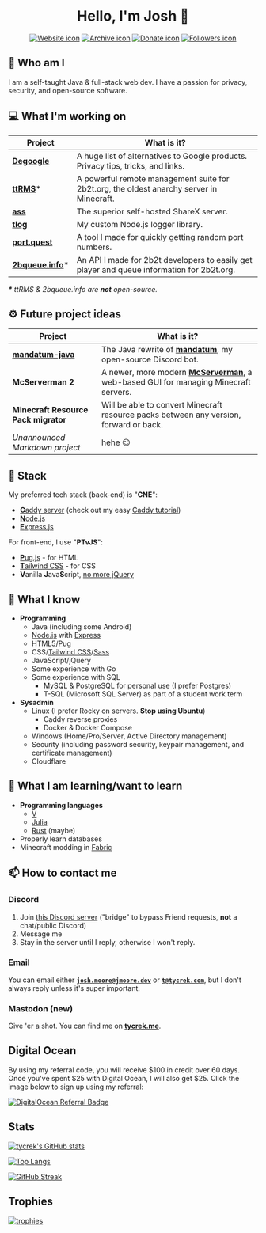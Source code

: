 <div align="center">

# Hello, I'm Josh :rocket:

[![Website icon]][Website]
[![Archive icon]][Archive]
[![Donate icon]][Donate]
[![Followers icon]][Followers]

[Website]: https://tycrek.com/
[Archive]: https://github.com/tycrek-archive
[Donate]: https://www.patreon.com/tycrek
[Followers]: https://github.com/tycrek?tab=followers

[Website icon]: https://img.shields.io/badge/-Check%20out%20my%20website-D50000
[Archive icon]: https://img.shields.io/badge/-Visit%20my%20project%20archive-A50000
[Donate icon]: https://img.shields.io/badge/Support%20me%20on-Patreon-FF424D?logo=patreon
[Followers icon]: https://img.shields.io/github/followers/tycrek?style=social

</div>

## :raised_eyebrow: Who am I

I am a self-taught Java & full-stack web dev. I have a passion for privacy, security, and open-source software.

## :computer: What I'm working on

| Project | What is it? |
| ------- | ----------- |
| **[Degoogle](https://github.com/tycrek/degoogle)** | A huge list of alternatives to Google products. Privacy tips, tricks, and links. |
| **[ttRMS](https://ttrms.io/)**\* | A powerful remote management suite for 2b2t.org, the oldest anarchy server in Minecraft. |
| **[ass](https://github.com/tycrek/ass)** | The superior self-hosted ShareX server. |
| **[tlog](https://github.com/tycrek/tlog)** | My custom Node.js logger library. |
| **[port.quest](https://port.quest/)** | A tool I made for quickly getting random port numbers. |
| **[2bqueue.info](https://2bqueue.info)**\* | An API I made for 2b2t developers to easily get player and queue information for 2b2t.org. |

***\*** ttRMS & 2bqueue.info are **not** open-source.*

## :gear: Future project ideas

| Project | What is it? |
| ------- | ----------- |
| **[mandatum-java](https://github.com/tycrek/mandatum-java)** | The Java rewrite of **[mandatum](https://github.com/tycrek/mandatum)**, my open-source Discord bot. |
| **McServerman 2** | A newer, more modern **[McServerman](https://github.com/tycrek/mcserverman)**, a web-based GUI for managing Minecraft servers. |
| **Minecraft Resource Pack migrator** | Will be able to convert Minecraft resource packs between any version, forward or back. |
| *Unannounced Markdown project* | hehe 😉 |

## :gem: Stack

My preferred tech stack (back-end) is "**CNE**":

- [**C**addy server](https://caddyserver.com/) (check out my easy [Caddy tutorial](https://old.jmoore.dev/tutorials/2021/03/caddy-express-reverse-proxy/))
- [**N**ode.js](https://nodejs.org/)
- [**E**xpress.js](https://expressjs.com/)

For front-end, I use "**PTvJS**":

- [**P**ug.js](https://pugjs.org/api/getting-started.html) - for HTML
- [**T**ailwind CSS](https://tailwindcss.com/) - for CSS
- **V**anilla **J**ava**S**cript, [no more jQuery](https://github.com/nefe/You-Dont-Need-jQuery)

## :brain: What I know

- **Programming**
  - Java (including some Android)
  - [Node.js](https://nodejs.org/) with [Express](https://expressjs.com/)
  - HTML5/[Pug](https://pugjs.org/)
  - CSS/[Tailwind CSS](https://tailwindcss.com/)/[Sass](https://sass-lang.com/)
  - JavaScript/jQuery
  - Some experience with Go
  - Some experience with SQL
     - MySQL & PostgreSQL for personal use (I prefer Postgres)
     - T-SQL (Microsoft SQL Server) as part of a student work term
- **Sysadmin**
  - Linux (I prefer Rocky on servers. **Stop using Ubuntu**)
    - Caddy reverse proxies
    - Docker & Docker Compose
  - Windows (Home/Pro/Server, Active Directory management)
  - Security (including password security, keypair management, and certificate management)
  - Cloudflare

## :book: What I am learning/want to learn

- **Programming languages**
  - [V](https://vlang.io/)
  - [Julia](https://julialang.org/)
  - [Rust](https://www.rust-lang.org/) (maybe)
- Properly learn databases
- Minecraft modding in [Fabric](https://fabricmc.net/)

## :mailbox: How to contact me

### Discord

1. Join [this Discord server](https://discord.gg/Y9JkhYxe6P) ("bridge" to bypass Friend requests, **not** a chat/public Discord)
2. Message me
3. Stay in the server until I reply, otherwise I won't reply.

### Email

You can email either [**`josh.moore@jmoore.dev`**](mailto:josh.moore@jmoore.dev) or [**`t@tycrek.com`**](mailto:t@tycrek.com), but I don't always reply unless it's super important.

### Mastodon (new)

Give 'er a shot. You can find me on <a rel="me" href="https://tycrek.me/@josh" target="_blank"><strong>tycrek.me</strong></a>.

## Digital Ocean

By using my referral code, you will receive $100 in credit over 60 days. Once you've spent $25 with Digital Ocean, I will also get $25. Click the image below to sign up using my referral:

[![DigitalOcean Referral Badge](https://web-platforms.sfo2.digitaloceanspaces.com/WWW/Badge%203.svg)](https://www.digitalocean.com/?refcode=1588de8d402c&utm_campaign=Referral_Invite&utm_medium=Referral_Program&utm_source=badge)

## Stats

[![tycrek's GitHub stats](https://github-readme-stats.vercel.app/api?username=tycrek&count_private=true&show_icons=true&theme=dracula&hide_border=true&custom_title=tycrek%27s%20GitHub%20Stats)](https://github.com/anuraghazra/github-readme-stats)

[![Top Langs](https://github-readme-stats.vercel.app/api/top-langs/?username=tycrek&langs_count=10&layout=compact&theme=dracula&hide_border=true&card_width=445)](https://github.com/anuraghazra/github-readme-stats)

[![GitHub Streak](https://github-readme-streak-stats.herokuapp.com?user=tycrek&theme=dracula&hide_border=true)](https://git.io/streak-stats)

## Trophies

[![trophies](https://github-profile-trophy.vercel.app/?username=tycrek&theme=dracula&title=Stars,Commit,Issues,Followers,PullRequest&margin-w=10&margin-h=10&row=2&column=3&no-frame=true)](https://github.com/ryo-ma/github-profile-trophy)
